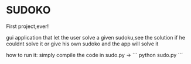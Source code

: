 # SUDOKO
First project,ever!

gui application that let the user solve a given sudoku,see the solution if he couldnt solve it 
or give his own sudoko and the app will solve it


how to run it: simply compile the code in sudo.py -> 
´´´
python sudo.py
´´´
